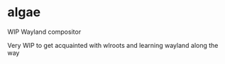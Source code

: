 # algae
WIP Wayland compositor

Very WIP to get acquainted with wlroots and learning wayland along the way
